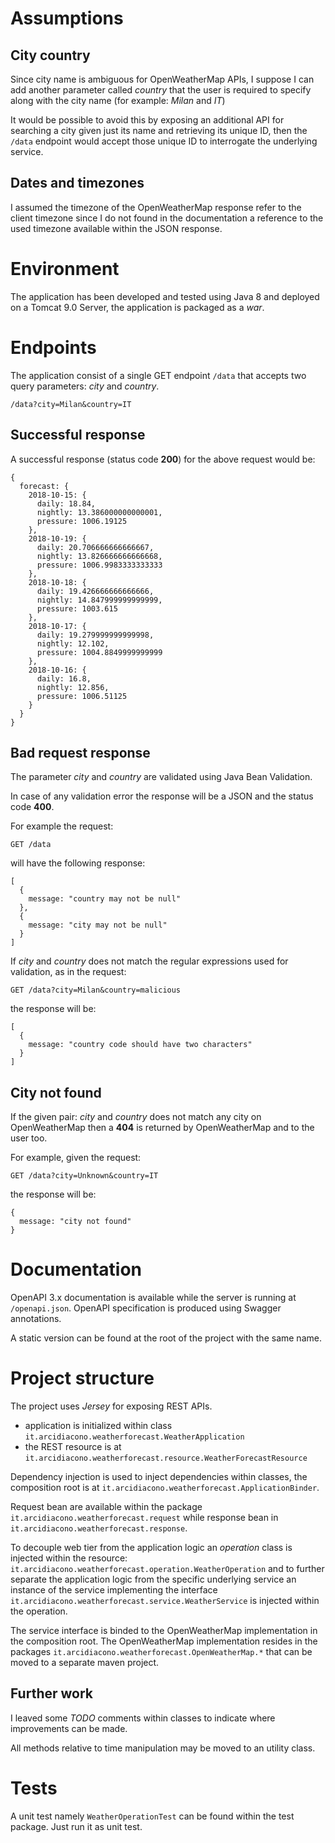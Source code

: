 # Assumptions

## City country
Since city name is ambiguous for OpenWeatherMap APIs, I suppose I can add another parameter called *country* that the user is required to specify along with the city name (for example: *Milan* and *IT*)

It would be possible to avoid this by exposing an additional API for searching a city given just its name and retrieving its unique ID, then the `/data` endpoint would accept those unique ID to interrogate the underlying service.

## Dates and timezones
I assumed the timezone of the OpenWeatherMap response refer to the client timezone since I do not found in the documentation a reference to the used timezone available within the JSON response.

# Environment

The application has been developed and tested using Java 8 and deployed on a Tomcat 9.0 Server, the application is packaged as a _war_.

# Endpoints

The application consist of a single GET endpoint `/data` that accepts two query parameters: *city* and *country*.

```
/data?city=Milan&country=IT
```

## Successful response
A successful response (status code **200**) for the above request would be:

```
{
  forecast: {
    2018-10-15: {
      daily: 18.84,
      nightly: 13.386000000000001,
      pressure: 1006.19125
    },
    2018-10-19: {
      daily: 20.706666666666667,
      nightly: 13.826666666666668,
      pressure: 1006.9983333333333
    },
    2018-10-18: {
      daily: 19.426666666666666,
      nightly: 14.847999999999999,
      pressure: 1003.615
    },
    2018-10-17: {
      daily: 19.279999999999998,
      nightly: 12.102,
      pressure: 1004.8849999999999
    },
    2018-10-16: {
      daily: 16.8,
      nightly: 12.856,
      pressure: 1006.51125
    }
  }
}
```

## Bad request response
The parameter *city* and *country* are validated using Java Bean Validation. 

In case of any validation error the response will be a JSON and the status code **400**.

For example the request:  

```
GET /data
```
will have the following response:

```
[
  {
    message: "country may not be null"
  },
  {
    message: "city may not be null"
  }
]
```
If *city* and *country* does not match the regular expressions used for validation, as in the request:

```
GET /data?city=Milan&country=malicious
```
the response will be:

```
[
  {
    message: "country code should have two characters"
  }
]
```

## City not found
If the given pair: *city* and *country* does not match any city on OpenWeatherMap then a **404** is returned by OpenWeatherMap and to the user too.

For example, given the request:

```
GET /data?city=Unknown&country=IT
```
the response will be:

```
{
  message: "city not found"
}
```

# Documentation
OpenAPI 3.x documentation is available while the server is running at `/openapi.json`. OpenAPI specification is produced using Swagger annotations.

A static version can be found at the root of the project with the same name.

# Project structure
The project uses *Jersey* for exposing REST APIs.

- application is initialized within class `it.arcidiacono.weatherforecast.WeatherApplication`
- the REST resource is at `it.arcidiacono.weatherforecast.resource.WeatherForecastResource`

Dependency injection is used to inject dependencies within classes, the composition root is at `it.arcidiacono.weatherforecast.ApplicationBinder`.

Request bean are available within the package `it.arcidiacono.weatherforecast.request` while response bean in `it.arcidiacono.weatherforecast.response`.

To decouple web tier from the application logic an *operation* class is injected within the resource: `it.arcidiacono.weatherforecast.operation.WeatherOperation` and to further separate the application logic from the specific underlying service an instance of the service implementing the interface `it.arcidiacono.weatherforecast.service.WeatherService` is injected within the operation.

The service interface is binded to the OpenWeatherMap implementation in the composition root. The OpenWeatherMap implementation resides in the packages `it.arcidiacono.weatherforecast.OpenWeatherMap.*` that can be moved to a separate maven project.

## Further work
I leaved some *TODO* comments within classes to indicate where improvements can be made.

All methods relative to time manipulation may be moved to an utility class.

# Tests

A unit test namely `WeatherOperationTest` can be found within the test package. Just run it as unit test.